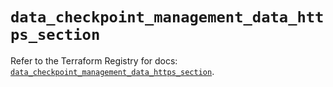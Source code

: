 # `data_checkpoint_management_data_https_section`

Refer to the Terraform Registry for docs: [`data_checkpoint_management_data_https_section`](https://registry.terraform.io/providers/checkpointsw/checkpoint/2.11.0/docs/data-sources/management_data_https_section).
